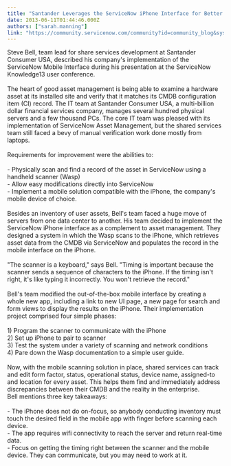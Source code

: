 ```yaml
---
title: "Santander Leverages the ServiceNow iPhone Interface for Better Asset Management"
date: 2013-06-11T01:44:46.000Z
authors: ["sarah.manning"]
link: "https://community.servicenow.com/community?id=community_blog&sys_id=9a2d66e5dbd0dbc01dcaf3231f9619c1"
---
```

<p>Steve Bell, team lead for share services development at Santander Consumer USA, described his company's implementation of the ServiceNow Mobile Interface during his presentation at the ServiceNow Knowledge13 user conference.<br /><br />The heart of good asset management is being able to examine a hardware asset at its installed site and verify that it matches its CMDB configuration item (CI) record. The IT team at Santander Consumer USA, a multi-billion dollar financial services company, manages several hundred physical servers and a few thousand PCs. The core IT team was pleased with its implementation of ServiceNow Asset Management, but the shared services team still faced a bevy of manual verification work done mostly from laptops.<br /><br />Requirements for improvement were the abilities to:<br /><br />- Physically scan and find a record of the asset in ServiceNow using a handheld scanner (Wasp)<br />- Allow easy modifications directly into ServiceNow<br />- Implement a mobile solution compatible with the iPhone, the company's mobile device of choice.<br /><br />Besides an inventory of user assets, Bell's team faced a huge move of servers from one data center to another. His team decided to implement the ServiceNow iPhone interface as a complement to asset management. They designed a system in which the Wasp scans to the iPhone, which retrieves asset data from the CMDB via ServiceNow and populates the record in the mobile interface on the iPhone. <br /><br />"The scanner is a keyboard," says Bell. "Timing is important because the scanner sends a sequence of characters to the iPhone. If the timing isn't right, it's like typing it incorrectly. You won't retrieve the record."<br /><br />Bell's team modified the out-of-the-box mobile interface by creating a whole new app, including a link to new UI page, a new page for search and form views to display the results on the iPhone. Their implementation project comprised four simple phases:<br /><br />1) Program the scanner to communicate with the iPhone<br />2) Set up iPhone to pair to scanner<br />3) Test the system under a variety of scanning and network conditions<br />4) Pare down the Wasp documentation to a simple user guide.<br /><br />Now, with the mobile scanning solution in place, shared services can track and edit form factor, status, operational status, device name, assigned-to and location for every asset. This helps them find and immediately address discrepancies between their CMDB and the reality in the enterprise.<br />Bell mentions three key takeaways:<br /><br />- The iPhone does not do on-focus, so anybody conducting inventory must touch the desired field in the mobile app with finger before scanning each device.<br />- The app requires wifi connectivity to reach the server and return real-time data.<br />- Focus on getting the timing right between the scanner and the mobile device. They can communicate, but you may need to work at it.</p>